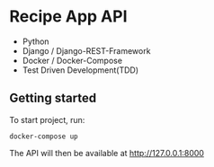 # Recipe App API

 - Python
 - Django / Django-REST-Framework
 - Docker / Docker-Compose
 - Test Driven Development(TDD)

## Getting started

To start project, run:

```
docker-compose up
```

The API will then be available at http://127.0.0.1:8000
